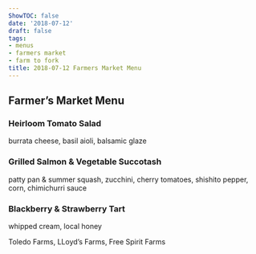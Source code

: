 ```yaml
---
ShowTOC: false
date: '2018-07-12'
draft: false
tags:
- menus
- farmers market
- farm to fork
title: 2018-07-12 Farmers Market Menu
---
```


## Farmer’s Market Menu

### Heirloom Tomato Salad

burrata cheese, basil aioli, balsamic glaze

### Grilled Salmon & Vegetable Succotash

patty pan & summer squash, zucchini,
cherry tomatoes, shishito pepper, corn,
chimichurri sauce

### Blackberry & Strawberry Tart

whipped cream, local honey


Toledo Farms, LLoyd’s Farms, Free Spirit Farms
